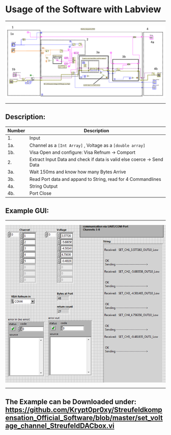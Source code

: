 # Usage of the Software with Labview
***
![Image][1]
***
## Description:
Number | Description 
--- | ---
 1\. | Input 
 1a\. | Channel as a `[Int Array]` , Voltage as a `[double array]`
 1b\. | Visa Open and configure: Visa Refnum -> Comport 
 2\. | Extract Input Data and check if data is valid else coerce -> Send Data
 3a\. | Wait 150ms and know how many Bytes Arrive
 3b\. | Read Port data and appand to String, read for 4 Commandlines
 4a\. | String Output
 4b\. | Port Close
 
## Example GUI:
***
![Image][2]
***

## The Example can be Downloaded under: https://github.com/Krypt0pr0xy/Streufeldkompensation_Official_Software/blob/master/set_voltage_channel_StreufeldDACbox.vi



[1]:https://github.com/Krypt0pr0xy/Streufeldkompensation_Official_Software/blob/master/mainIODO_screen_shot.PNG
[2]:https://github.com/Krypt0pr0xy/Streufeldkompensation_Official_Software/blob/master/mainIODO_screenshot_frontpanel.PNG
